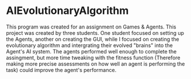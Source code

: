 # AIEvolutionaryAlgorithm
 
This program was created for an assignment on Games & Agents. This project was created by three students. One student focused on setting up the Agents, another on creating the GUI, while I focused on creating the evolutionary algorithm and intergrating their evolved "brains" into the Agent's AI system. The agents performed well enough to complete the assingment, but more time tweaking with the fitness function (Therefore making more precise assessments on how well an agent is performing the task) could improve the agent's performance.
